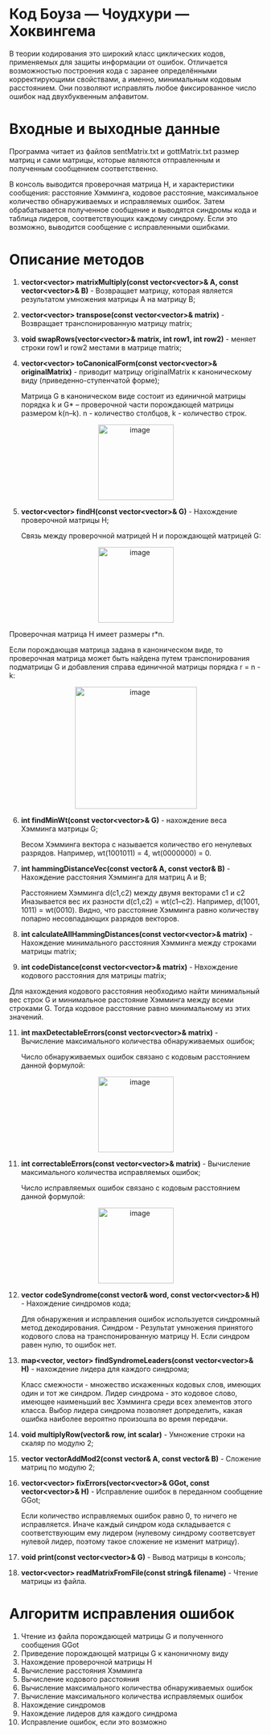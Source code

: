 # Код Боуза — Чоудхури — Хоквингема
В теории кодирования это широкий класс циклических кодов, применяемых для защиты информации от ошибок. Отличается возможностью построения кода с заранее определёнными корректирующими свойствами, а именно, минимальным кодовым расстоянием. Они позволяют исправлять любое фиксированное число ошибок над двухбуквенным алфавитом.
# Входные и выходные данные
Программа читает из файлов sentMatrix.txt и gottMatrix.txt размер матриц и сами матрицы, которые являются отправленным и полученным сообщением соответственно. 

В консоль выводится проверочная матрица H, и характеристики сообщения: расстояние Хэмминга, кодовое расстояние, максимальное количество обнаруживаемых и исправляемых ошибок.
Затем обрабатывается полученное сообщение и выводятся синдромы кода и таблица лидеров, соответствующих каждому синдрому.
Если это возможно, выводится сообщение с исправленными ошибками.

# Описание методов 
1. **vector<vector<int>> matrixMultiply(const vector<vector<int>>& A, const vector<vector<int>>& B)** - Возвращает матрицу, которая является результатом умножения матрицы A на матрицу B;
2. **vector<vector<int>> transpose(const vector<vector<int>>& matrix)** - Возвращает транспонированную матрицу matrix;
3. **void swapRows(vector<vector<int>>& matrix, int row1, int row2)** - меняет строки row1 и row2 местами в матрице matrix;
4. **vector<vector<int>> toCanonicalForm(const vector<vector<int>>& originalMatrix)** - приводит матрицу originalMatrix к каноническому виду (приведенно-ступенчатой форме);

   Матрица G в каноническом виде состоит из единичной матрицы порядка k и G* – проверочной части порождающей матрицы размером k(n–k).
   n - количество столбцов, k - количество строк.
<p align="center">
<img width="150" alt="image" src="https://github.com/user-attachments/assets/474e72da-bb5f-4dec-9253-9beddb7becbb" />
</p>
   

5. **vector<vector<int>> findH(const vector<vector<int>>& G)** - Нахождение проверочной матрицы H;

    Связь между проверочной матрицей H и порождающей матрицей G:

<p align="center">
<img width="150" alt="image" src="https://github.com/user-attachments/assets/d6dd2652-1817-440e-a70d-e4d4be3fd89e" />
</p>
   Проверочная матрица H имеет размеры r*n.
   
   Если порождающая матрица задана в каноническом виде, то проверочная матрица может быть найдена путем транспонирования подматрицы G и добавления справа единичной матрицы порядка r = n - k:
 
<p align="center">
<img width="242" alt="image" src="https://github.com/user-attachments/assets/b00f9a5a-bb29-4d09-8742-70648e29b813" />
</p>

6. **int findMinWt(const vector<vector<int>>& G)** - нахождение веса Хэмминга матрицы G;

   Весом Хэмминга вектора c называется количество его ненулевых разрядов. Например, wt(1001011) = 4, wt(0000000) = 0.
   
8. **int hammingDistanceVec(const vector<int>& A, const vector<int>& B)** - Нахождение расстояния Хэмминга для матриц A и B;

   Расстоянием Хэмминга d(c1,c2) между двумя векторами c1 и c2 Иназывается вес их разности d(c1,c2) = wt(c1–c2). Например, d(1001, 1011) = wt(0010).
   Видно, что расстояние Хэмминга равно количеству попарно несовпадающих разрядов векторов.
    
9. **int calculateAllHammingDistances(const vector<vector<int>>& matrix)** - Нахождение минимального расстояния Хэмминга между строками матрицы matrix;
   
10. **int codeDistance(const vector<vector<int>>& matrix)** - Нвхождение кодового расстояния для матрицы matrix;

   Для нахождения кодового расстояния необходимо найти минимальный вес строк G и минимальное расстояние Хэмминга между всеми строками G. Тогда кодовое расстояние равно минимальному из этих значений.
   
11. **int maxDetectableErrors(const vector<vector<int>>& matrix)** - Вычисление максимального количества обнаруживаемых ошибок;

       Число обнаруживаемых ошибок связано с кодовым расстоянием данной формулой:
   <p align="center">
<img width="150" alt="image" src="https://github.com/user-attachments/assets/8e0e455a-eeb7-4f45-8ffc-83cb984e2c82" />
</p>

11. **int correctableErrors(const vector<vector<int>>& matrix)** - Вычисление максимального количества исправляемых ошибок;
   
    Число исправляемых ошибок связано с кодовым расстоянием данной формулой:
<p align="center">
<img width="150" alt="image" src="https://github.com/user-attachments/assets/3bd90ede-b233-4732-bd01-04b1f206a617" />
</p>

12. **vector<int> codeSyndrome(const vector<int>& word, const vector<vector<int>>& H)** - Нахождение синдромов кода;

       Для обнаружения и исправления ошибок используется синдромный метод декодирования.
       Синдром - Результат умножения принятого кодового слова на транспонированную матрицу H. Если синдром равен нулю, то ошибок нет.
   
13. **map<vector<int>, vector<int>> findSyndromeLeaders(const vector<vector<int>>& H)** - нахождение лидера для каждого синдрома;

       Класс смежности - множество искаженных кодовых слов, имеющих один и тот же синдром.
       Лидер синдрома - это кодовое слово, имеющее наименьший вес Хэмминга среди всех элементов этого класса. 
       Выбор лидера синдрома позволяет допределить, какая ошибка наиболее вероятно произошла во время передачи.
   
14. **void multiplyRow(vector<int>& row, int scalar)** - Умножение строки на скаляр по модулю 2;
    
15. **vector<int> vectorAddMod2(const vector<int>& A, const vector<int>& B)** - Сложение матриц по модулю 2;
    
16. **vector<vector<int>> fixErrors(vector<vector<int>>& GGot, const vector<vector<int>>& H)** - Исправление ошибок в переданном сообщение GGot;

    Если количество исправляемых ошибок равно 0, то ничего не исправляется.
    Иначе каждый синдром кода складывается с соответствующим ему лидером (нулевому синдрому соответсвует нулевой лидер, поэтому такое сложение не изменит матрицу).
    
17. **void print(const vector<vector<int>>& G)** - Вывод матрицы в консоль;
    
18. **vector<vector<int>> readMatrixFromFile(const string& filename)** - Чтение матрицы из файла.

# Алгоритм исправления ошибок 
   1. Чтение из файла порождающей матрицы G и полученного сообщения GGot
   2. Приведение порождающей матрицы G к каноничному виду
   3. Нахождение проверочной матрицы H
   4. Вычисление расстояния Хэмминга
   5. Вычисление кодового расстояния
   6. Вычисление максимального количества обнаруживаемых ошибок
   7. Вычисление максимального количества исправляемых ошибок
   8. Нахождение синдромов
   9. Нахождение лидеров для каждого синдрома 
   10. Исправление ошибок, если это возможно



